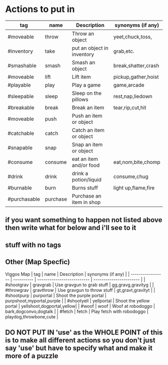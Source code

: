 # Actions to put in

| tag               | name       | Description                | synonyms (if any)         |
| ----------------- | ---------- | -------------------------- | -----------------------   |
| #moveable         | throw      | Throw an object            | yeet,chuck,toss,          |
| #inventory        | take       | put an object in inventory | grab,etc.                 |
| #smashable        | smash      | Smash an object            | break,shatter,crash       |
| #moveable         | lift       | Lift item                  | pickup,gather,hoist       |
| #playable         | play       | Play a game                | game,arcade               |
| #sleepable        | sleep      | Sleep on the pillows       | rest,nap,liedown          |
| #breakable        | break      | Break an item              | tear,rip,cut,hit          |
| #moveable         | push       | Push an item or object     |                           |
| #catchable        | catch      | Catch an item or object    |                           |
| #snapable         | snap       | Snap an item or object     |                           |
| #consume          | consume    | eat an item and/or food    | eat,nom,bite,chomp        |
| #drink            | drink      | drink a potion/liquid      | consume,chug              |
| #burnable         | burn       | Burns stuff                | light up,flame,fire       |
| #purchasable      | purchase   | Purchase an item in shop   |
## if you want something to happen not listed above then write what for below and i'll see to it

## stuff with no tags



## Other (Map Specfic)
Viggos Map
| tag               | name       | Description                | synonyms (if any)         |
| ----------------- | ---------- | -------------------------- | -----------------------   |
| #shootgrav        | gravgrab   | Use gravgun to grab stuff  | gg,gravg,gravityg         |
| #throwgrav        | gravthrow  | Use gravgun to throw stuff | gt,gravt,gravityt         |
| #shootpurp        | purportal  | Shoot the purple portal    | purpshoot,myportal,purple |
| #shootyell        | yellportal | Shoot the yellow portal    | yellshoot,dogportal,yellow|
| #woof             | woof       | Woof at robodoggo          | bark,dogconvo,dogtalk     |
| #fetch            | fetch      | Play fetch with robodoggo  | playdog,throwbone,cute    |

## **DO NOT PUT IN 'use'** as the WHOLE POINT of this is to make all different actions so you don't just say 'use' but have to specify what and make it more of a puzzle
